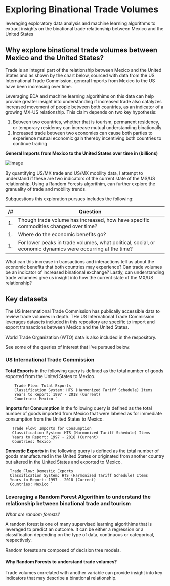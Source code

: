 # Exploring Binational Trade Volumes
leveraging exploratory data analysis and machine learning algorithms to extract insights on the binational trade relationship between Mexico and the United States

## Why explore binational trade volumes between Mexico and the United States?

Trade is an integral part of the relationship between Mexico and the United States and as shown by the chart below, sourced with data from the US International Trade Commission, general Imports from Mexico to the US have been increasing over time.

Leveraging EDA and machine learning algorithims on this data can help provide greater insight into understanding if increased trade also catalyzes increased movement of people between both countries, as an indicator of a growing MX-US relationship. This claim depends on two key hypothesis:

1. Between two countries, whether that is tourism, permanent residency, or temporary residency can increase mutual understanding binationally
1. Increased trade between two economies can cause both parties to experience mutual economic gain thereby incentiving both countries to continue trading

**General Imports from Mexico to the United States over time in (billions)**

![image](https://user-images.githubusercontent.com/48306129/72568970-20702580-386e-11ea-81f8-0b0fccdc2e48.png)

By quantifying US/MX trade and US/MX mobility data, I attempt to understand if these are two indicators of the current state of the MS/US relationship. Using a Random Forests algorithim, can further explore the granuality of trade and mobility trends. 

Subquestions this exploration pursues includes the following:

/# | Question
------------ | -------------
1. | Though trade volume has increased, how have specific commodities changed over time?
1. | Where do the economic benefits go?
1. | For lower peaks in trade volumes, what political, social, or economic dynamics were occurring at the time?


What can this increase in transactions and interactions tell us about the economic benefits that both countries may experience? Can trade volumes be an indicator of increased binational exchange? Lastly, can understanding trade volumnes give us insight into how the current state of the MX/US relationship?

## Key datasets
The US Internnational Trade Commission has publically accessible data to review trade volumes in depth. THe US International Trade Commission leverages datasets included in this repository are specific to import and export transactions between Mexico and the United States. 

World Trade Organization (WTO) data is also included in the respository.

See some of the queries of interest that I've pursued below:

### US International Trade Commission

**Total Exports** in the following query is defined as the total number of goods exported from the United States to Mexico.  
```
    Trade Flow: Total Exports
    Classification System: HTS (Harmonized Tariff Schedule) Items
    Years to Report: 1997 - 2018 (Current)
    Countries: Mexico `
 ```

 
**Imports for Consumption** in the following query is defined as the total number of goods imported from Mexico that were labeled as for immediate consumption from the United States to Mexico.
 
 ```
    Trade Flow: Imports for Consumption
    Classification System: HTS (Harmonized Tariff Schedule) Items
    Years to Report: 1997 - 2018 (Current)
    Countries: Mexico `
 ```
  
**Domestic Exports** in the following query is defined as the total number of goods manufactured in the United States or originated from another country but altered in the United States and exported to  Mexico.
 
  ```
    Trade Flow: Domestic Exports
    Classification System: HTS (Harmonized Tariff Schedule) Items
    Years to Report: 1997 - 2018 (Current)
    Countries: Mexico `
 ```

 ### Leveraging a Random Forest Algorithim to understand the relationship between binational trade and tourism 

 _What are random forests?_

 A random forest is one of many supervised learning algorithims that is leveraged to predict an outcome. It can be either a regression or a classification depending on the type of data, continuous or categorical, respectively.

 Random forests are composed of decision tree models.

 #### Why Random Forests to understand trade volumes?

 Trade volumes correlated with another variable can provide insight into key indicators that may describe a binational relationship.   

